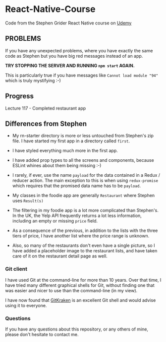 # React-Native-Course
Code from the Stephen Grider React Native course on 
[Udemy](https://www.udemy.com/course/the-complete-react-native-and-redux-course)

## PROBLEMS

If you have any unexpected problems, where you have exactly the same 
code as Stephen but you have big red messages instead of an app.

**TRY STOPPING THE SERVER AND RUNNING `npm start` AGAIN.**

This is particularly true if you have messages like `Cannot load module "94"`
which is truly mystifying :-)

## Progress

  Lecture 117 - Completed restaurant app

## Differences from Stephen

* My rn-starter directory is more or less untouched from Stephen's zip file.
  I have started my first app in a directory called `first`.

* I have styled everything much more in the first app.

* I have added prop types to all the screens and components, because ESLint whines 
  about them being missing :-)

* I rarely, if ever, use the name `payload` for the data contained in a Redux /
  reducer action. The main exception to this is when using `redux-promise` which 
  requires that the promised data name has to be `payload`.

* My classes in the foodie app are generally `Restaurant` where Stephen 
  uses `Result(s)`

* The filtering in my foodie app is a lot more complicated than Stephen's.
  In the UK, the Yelp API frequently returns a lot less information, including
  an empty or missing `price` field.

* As a consequence of the previous, in addition to the lists with the three 
  tiers of price, I have another list where the price range is unknown.

* Also, so many of the restaurants don't even have a single picture, so I have 
  added a placeholder image to the restaurant lists, and have taken care of it 
  on the restaurant detail page as well.

### Git client

I have used Git at the command-line for more than 10 years. Over that time, I have tried
many different graphical shells for Git, without finding one that was easier
and nicer to use than the command-line (in my view).

I have now found that [GitKraken](https://www.gitkraken.com) is an excellent
Git shell and would advise using it to everyone.

### Questions

If you have any questions about this repository, or any others of mine, please
don't hesitate to contact me.

